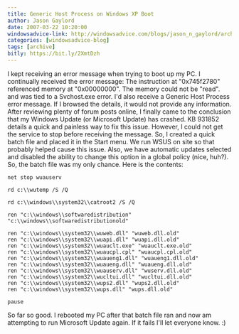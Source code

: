 ```yaml
---
title: Generic Host Process on Windows XP Boot
author: Jason Gaylord
date: 2007-03-22 10:20:00
windowsadvice-link: http://windowsadvice.com/blogs/jason_n_gaylord/archive/2007/03/22/Generic-Host-Process-on-Windows-XP-Boot.aspx
categories: [windowsadvice-blog]
tags: [archive]
bitly: https://bit.ly/2XmtDzh
---
```


I kept receiving an error message when trying to boot up my PC. I continually received the error message: The instruction at "0x745f2780" referenced memory at "0x00000000". The memory could not be "read". and was tied to a Svchost.exe error. I'd also receive a Generic Host Process error message. If I browsed the details, it would not provide any information. After reviewing plenty of forum posts online, I finally came to the conclusion that my Windows Update (or Microsoft Update) has crashed. KB 931852 details a quick and painless way to fix this issue. However, I could not get the service to stop before receiving the message. So, I created a quick batch file and placed it in the Start menu. We run WSUS on site so that probably helped cause this issue. Also, we have automatic updates selected and disabled the ability to change this option in a global policy (nice, huh?). So, the batch file was my only chance. Here is the contents:

```shell
net stop wuauserv

rd c:\\wutemp /S /Q

rd c:\\windows\\system32\\catroot2 /S /Q

ren "c:\\windows\\softwaredistribution" "c:\\windows\\softwaredistributionold"

ren "c:\\windows\\system32\\wuweb.dll" "wuweb.dll.old"  
ren "c:\\windows\\system32\\wuapi.dll" "wuapi.dll.old"  
ren "c:\\windows\\system32\\wuauclt.exe" "wuauclt.exe.old"  
ren "c:\\windows\\system32\\wuaucpl.cpl" "wuaucpl.cpl.old"  
ren "c:\\windows\\system32\\wuaueng1.dll" "wuaueng1.dll.old"  
ren "c:\\windows\\system32\\wuaueng.dll" "wuaueng.dll.old"  
ren "c:\\windows\\system32\\wuauserv.dll" "wuserv.dll.old"  
ren "c:\\windows\\system32\\wucltui.dll" "wucltui.dll.old"  
ren "c:\\windows\\system32\\wups2.dll" "wups2.dll.old"  
ren "c:\\windows\\system32\\wups.dll" "wups.dll.old"

pause
```

So far so good. I rebooted my PC after that batch file ran and now am attempting to run Microsoft Update again. If it fails I'll let everyone know. :)